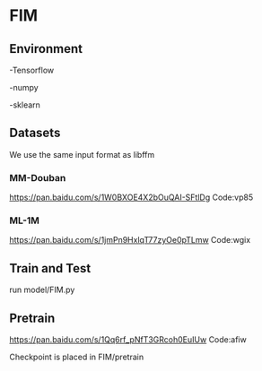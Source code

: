 # FIM

## Environment

   -Tensorflow  

   -numpy  

   -sklearn
## Datasets
We use the same input format as libffm
### MM-Douban
https://pan.baidu.com/s/1W0BXOE4X2bOuQAI-SFtlDg Code:vp85
### ML-1M
https://pan.baidu.com/s/1jmPn9HxlqT77zyOe0pTLmw Code:wgix
## Train and Test
run model/FIM.py
## Pretrain
https://pan.baidu.com/s/1Qq6rf_pNfT3GRcoh0EuIUw Code:afiw

Checkpoint is placed in FIM/pretrain
